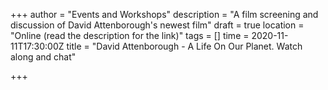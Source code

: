 +++
author = "Events and Workshops"
description = "A film screening and discussion of David Attenborough's newest film"
draft = true
location = "Online (read the description for the link)"
tags = []
time = 2020-11-11T17:30:00Z
title = "David Attenborough - A Life On Our Planet. Watch along and chat"

+++
